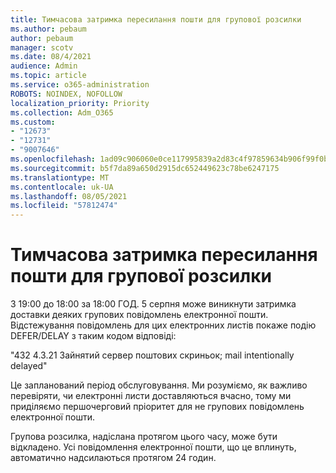 ```yaml
---
title: Тимчасова затримка пересилання пошти для групової розсилки
ms.author: pebaum
author: pebaum
manager: scotv
ms.date: 08/4/2021
audience: Admin
ms.topic: article
ms.service: o365-administration
ROBOTS: NOINDEX, NOFOLLOW
localization_priority: Priority
ms.collection: Adm_O365
ms.custom:
- "12673"
- "12731"
- "9007646"
ms.openlocfilehash: 1ad09c906060e0ce117995839a2d83c4f97859634b906f99f0b6c0d72a4efa9e
ms.sourcegitcommit: b5f7da89a650d2915dc652449623c78be6247175
ms.translationtype: MT
ms.contentlocale: uk-UA
ms.lasthandoff: 08/05/2021
ms.locfileid: "57812474"
---
```

# <a name="temporary-mail-flow-delay-for-bulk-emails"></a>Тимчасова затримка пересилання пошти для групової розсилки

З 19:00 до 18:00 за 18:00 ГОД. 5 серпня може виникнути затримка доставки деяких групових повідомлень електронної пошти. Відстежування повідомлень для цих електронних листів покаже подію DEFER/DELAY з таким кодом відповіді:

"432 4.3.21 Зайнятий сервер поштових скриньок; mail intentionally delayed"

Це запланований період обслуговування. Ми розуміємо, як важливо перевіряти, чи електронні листи доставляються вчасно, тому ми приділяємо першочерговий пріоритет для не групових повідомлень електронної пошти. 

Групова розсилка, надіслана протягом цього часу, може бути відкладено. Усі повідомлення електронної пошти, що це вплинуть, автоматично надсилаються протягом 24 годин.
